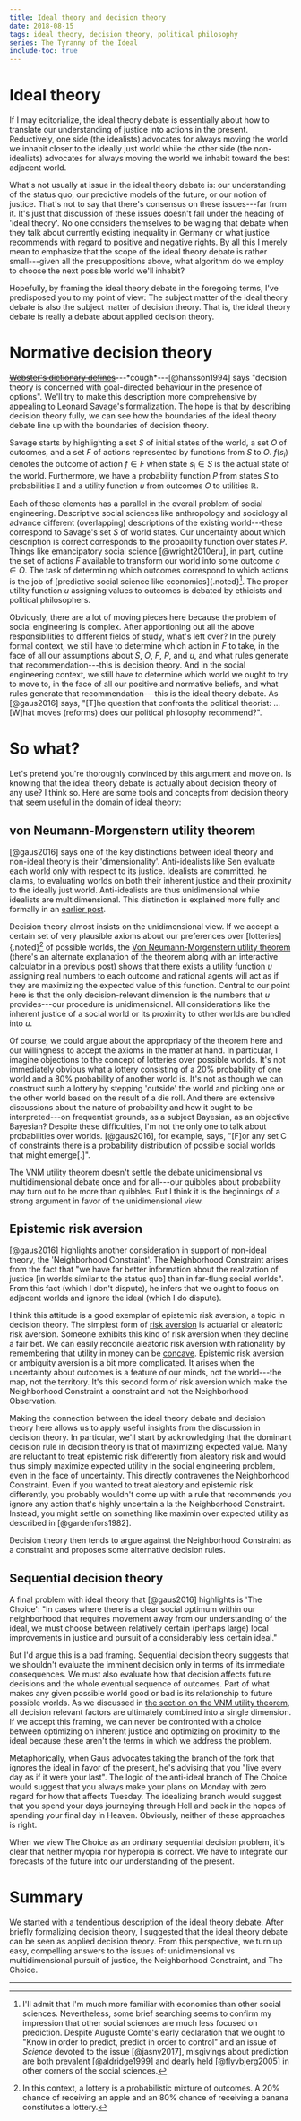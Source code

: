 ```yaml
---
title: Ideal theory and decision theory
date: 2018-08-15
tags: ideal theory, decision theory, political philosophy
series: The Tyranny of the Ideal
include-toc: true
---
```


# Ideal theory

If I may editorialize, the ideal theory debate is essentially about how to translate our understanding of justice into actions in the present. Reductively, one side (the idealists) advocates for always moving the world we inhabit closer to the ideally just world while the other side (the non-idealists) advocates for always moving the world we inhabit toward the best adjacent world.

What's not usually at issue in the ideal theory debate is: our understanding of the status quo, our predictive models of the future, or our notion of justice. That's not to say that there's consensus on these issues---far from it. It's just that discussion of these issues doesn't fall under the heading of 'ideal theory'. No one considers themselves to be waging that debate when they talk about currently existing inequality in Germany or what justice recommends with regard to positive and negative rights. By all this I merely mean to emphasize that the scope of the ideal theory debate is rather small---given all the presuppositions above, what algorithm do we employ to choose the next possible world we'll inhabit?

Hopefully, by framing the ideal theory debate in the foregoing terms, I've predisposed you to my point of view: The subject matter of the ideal theory debate is also the subject matter of decision theory. That is, the ideal theory debate is really a debate about applied decision theory.

# Normative decision theory

~~[Webster's dictionary defines](http://www.patheos.com/blogs/religionprof/2016/12/websters-dictionary-defines.html)~~---\*cough\*---[@hansson1994] says "decision theory is concerned with goal-directed behaviour in the presence of options". We'll try to make this description more comprehensive by appealing to [Leonard Savage's formalization](https://plato.stanford.edu/entries/decision-theory/#SavThe). The hope is that by describing decision theory fully, we can see how the boundaries of the ideal theory debate line up with the boundaries of decision theory.

<!--more-->

Savage starts by highlighting a set $S$ of initial states of the world, a set $O$ of outcomes, and a set $F$ of actions represented by functions from $S$ to $O$. $f(s_i)$ denotes the outcome of action $f \in F$ when state $s_i \in S$ is the actual state of the world. Furthermore, we have a probability function $P$ from states $S$ to probabilities $\mathbb{I}$ and a utility function $u$ from outcomes $O$ to utilities $\mathbb{R}$.

Each of these elements has a parallel in the overall problem of social engineering. Descriptive social sciences like anthropology and sociology all advance different (overlapping) descriptions of the existing world---these correspond to Savage's set $S$ of world states. Our uncertainty about which description is correct corresponds to the probability function over states $P$. Things like emancipatory social science [@wright2010eru], in part, outline the set of actions $F$ available to transform our world into some outcome $o \in O$. The task of determining which outcomes correspond to which actions is the job of [predictive social science like economics]{.noted}[^predictive-social]. The proper utility function $u$ assigning values to outcomes is debated by ethicists and political philosophers.

Obviously, there are a lot of moving pieces here because the problem of social engineering is complex. After apportioning out all the above responsibilities to different fields of study, what's left over? In the purely formal context, we still have to determine which action in $F$ to take, in the face of all our assumptions about $S$, $O$, $F$, $P$, and $u$, and what rules generate that recommendation---this is decision theory. And in the social engineering context, we still have to determine which world we ought to try to move to, in the face of all our positive and normative beliefs, and what rules generate that recommendation---this is the ideal theory debate. As [@gaus2016] says, "[T]he question that confronts the political theorist: ... [W]hat moves (reforms) does our political philosophy recommend?".

# So what?

Let's pretend you're thoroughly convinced by this argument and move on. Is knowing that the ideal theory debate is actually about decision theory of any use? I think so. Here are some tools and concepts from decision theory that seem useful in the domain of ideal theory:

## von Neumann-Morgenstern utility theorem

[@gaus2016] says one of the key distinctions between ideal theory and non-ideal theory is their 'dimensionality'. Anti-idealists like Sen evaluate each world only with respect to its justice. Idealists are committed, he claims, to evaluating worlds on both their inherent justice and their proximity to the ideally just world. Anti-idealists are thus unidimensional while idealists are multidimensional. This distinction is explained more fully and formally in an [earlier post](/posts/ideal-calibration/).

Decision theory almost insists on the unidimensional view. If we accept a certain set of very plausible axioms about our preferences over [lotteries]{.noted}[^lotteries] of possible worlds, the [Von Neumann-Morgenstern utility theorem](https://en.wikipedia.org/wiki/Von_Neumann%E2%80%93Morgenstern_utility_theorem) (there's an alternate explanation of the theorem along with an interactive calculator in a [previous post](posts/construct-vnm-utility-function-explained/)) shows that there exists a utility function $u$ assigning real numbers to each outcome and rational agents will act as if they are maximizing the expected value of this function. Central to our point here is that the only decision-relevant dimension is the numbers that $u$ provides---our procedure is unidimensional. All considerations like the inherent justice of a social world or its proximity to other worlds are bundled into $u$.

Of course, we could argue about the appropriacy of the theorem here and our willingness to accept the axioms in the matter at hand. In particular, I imagine objections to the concept of lotteries over possible worlds. It's not immediately obvious what a lottery consisting of a 20% probability of one world and a 80% probability of another world is. It's not as though we can construct such a lottery by stepping 'outside' the world and picking one or the other world based on the result of a die roll. And there are extensive discussions about the nature of probability and how it ought to be interpreted---on frequentist grounds, as a subject Bayesian, as an objective Bayesian? Despite these difficulties, I'm not the only one to talk about probabilities over worlds. [@gaus2016], for example, says, "[F]or any set C of constraints there is a probability distribution of possible social worlds that might emerge[.]".

The VNM utility theorem doesn't settle the debate unidimensional vs multidimensional debate once and for all---our quibbles about probability may turn out to be more than quibbles. But I think it is the beginnings of a strong argument in favor of the unidimensional view.

## Epistemic risk aversion

[@gaus2016] highlights another consideration in support of non-ideal theory, the 'Neighborhood Constraint'. The Neighborhood Constraint arises from the fact that "we have far better information about the realization of justice [in worlds similar to the status quo] than in far-flung social worlds". From this fact (which I don't dispute), he infers that we ought to focus on adjacent worlds and ignore the ideal (which I do dispute).

I think this attitude is a good exemplar of epistemic risk aversion, a topic in decision theory. The simplest form of [risk aversion](https://en.wikipedia.org/wiki/Risk_aversion) is actuarial or aleatoric risk aversion. Someone exhibits this kind of risk aversion when they decline a fair bet. We can easily reconcile aleatoric risk aversion with rationality by remembering that utility in money can be [concave](https://en.wikipedia.org/wiki/Concave_function). Epistemic risk aversion or ambiguity aversion is a bit more complicated. It arises when the uncertainty about outcomes is a feature of our minds, not the world---the map, not the territory. It's this second form of risk aversion which make the Neighborhood Constraint a constraint and not the Neighborhood Observation.

Making the connection between the ideal theory debate and decision theory here allows us to apply useful insights from the discussion in decision theory. In particular, we'll start by acknowledging that the dominant decision rule in decision theory is that of maximizing expected value. Many are reluctant to treat epistemic risk differently from aleatory risk and would thus simply maximize expected utility in the social engineering problem, even in the face of uncertainty. This directly contravenes the Neighborhood Constraint. Even if you wanted to treat aleatory and epistemic risk differently, you probably wouldn't come up with a rule that recommends you ignore any action that's highly uncertain a la the Neighborhood Constraint. Instead, you might settle on something like maximin over expected utility as described in [@gardenfors1982].

Decision theory then tends to argue against the Neighborhood Constraint as a constraint and proposes some alternative decision rules.

## Sequential decision theory

A final problem with ideal theory that [@gaus2016] highlights is 'The Choice': "In cases where there is a clear social optimum within our neighborhood that requires movement away from our understanding of the ideal, we must choose between relatively certain (perhaps large) local improvements in justice and pursuit of a considerably less certain ideal."

But I'd argue this is a bad framing. Sequential decision theory suggests that we shouldn't evaluate the imminent decision only in terms of its immediate consequences. We must also evaluate how that decision affects future decisions and the whole eventual sequence of outcomes. Part of what makes any given possible world good or bad is its relationship to future possible worlds. As we discussed in [the section on the VNM utility theorem](#von-neumann-morgenstern-utility-theorem), all decision relevant factors are ultimately combined into a single dimension. If we accept this framing, we can never be confronted with a choice between optimizing on inherent justice and optimizing on proximity to the ideal because these aren't the terms in which we address the problem.

Metaphorically, when Gaus advocates taking the branch of the fork that ignores the ideal in favor of the present, he's advising that you "live every day as if it were your last". The logic of the anti-ideal branch of The Choice would suggest that you always make your plans on Monday with zero regard for how that affects Tuesday. The idealizing branch would suggest that you spend your days journeying through Hell and back in the hopes of spending your final day in Heaven. Obviously, neither of these approaches is right.

When we view The Choice as an ordinary sequential decision problem, it's clear that neither myopia nor hyperopia is correct. We have to integrate our forecasts of the future into our understanding of the present.

# Summary

We started with a tendentious description of the ideal theory debate. After briefly formalizing decision theory, I suggested that the ideal theory debate can be seen as applied decision theory. From this perspective, we turn up easy, compelling answers to the issues of: unidimensional vs multidimensional pursuit of justice, the Neighborhood Constraint, and The Choice.

[^predictive-social]: I'll admit that I'm much more familiar with economics than other social sciences. Nevertheless, some brief searching seems to confirm my impression that other social sciences are much less focused on prediction. Despite Auguste Comte's early declaration that we ought to "Know in order to predict, predict in order to control" and an issue of *Science* devoted to the issue [@jasny2017], misgivings about prediction are both prevalent [@aldridge1999] and dearly held [@flyvbjerg2005] in other corners of the social sciences.
[^lotteries]: In this context, a lottery is a probabilistic mixture of outcomes. A 20% chance of receiving an apple and an 80% chance of receiving a banana constitutes a lottery.

<hr class="references">

